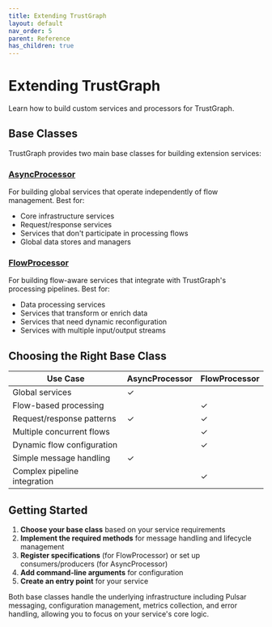 ```yaml
---
title: Extending TrustGraph
layout: default
nav_order: 5
parent: Reference
has_children: true
---
```


# Extending TrustGraph

Learn how to build custom services and processors for TrustGraph.

## Base Classes

TrustGraph provides two main base classes for building extension services:

### [AsyncProcessor](async-processor.md)
For building global services that operate independently of flow management. Best for:
- Core infrastructure services
- Request/response services
- Services that don't participate in processing flows
- Global data stores and managers

### [FlowProcessor](flow-processor.md)
For building flow-aware services that integrate with TrustGraph's processing pipelines. Best for:
- Data processing services
- Services that transform or enrich data
- Services that need dynamic reconfiguration
- Services with multiple input/output streams

## Choosing the Right Base Class

| Use Case | AsyncProcessor | FlowProcessor |
|----------|---------------|---------------|
| Global services | ✓ | |
| Flow-based processing | | ✓ |
| Request/response patterns | ✓ | ✓ |
| Multiple concurrent flows | | ✓ |
| Dynamic flow configuration | | ✓ |
| Simple message handling | ✓ | |
| Complex pipeline integration | | ✓ |

## Getting Started

1. **Choose your base class** based on your service requirements
2. **Implement the required methods** for message handling and lifecycle management
3. **Register specifications** (for FlowProcessor) or set up consumers/producers (for AsyncProcessor)
4. **Add command-line arguments** for configuration
5. **Create an entry point** for your service

Both base classes handle the underlying infrastructure including Pulsar messaging, configuration management, metrics collection, and error handling, allowing you to focus on your service's core logic.
